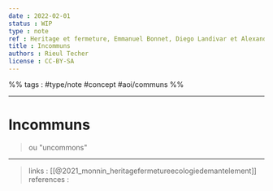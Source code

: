 ```yaml
---
date : 2022-02-01
status : WIP
type : note
ref : Heritage et fermeture, Emmanuel Bonnet, Diego Landivar et Alexandre Monnin, 2021
title : Incommuns
authors : Rieul Techer
license : CC-BY-SA
---
```


%% tags : #type/note #concept #aoi/communs  %% 

---

Incommuns
===
> ou "uncommons"



---
> links :  [[@2021_monnin_heritagefermetureecologiedemantelement]]
> references : 
